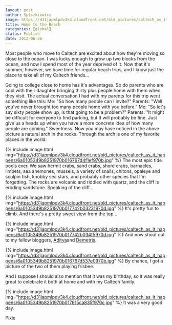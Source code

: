 ```yaml
---
layout: post
author: Spiszkiewicz
image: https://d31japmlpdv3k4.cloudfront.net/old_pictures/caltech_as_it_happens/6a0105349b8251970b017742aff400970d.jpg
title: Home to the Beach 
categories: [global]
status: Publish
date: 2012-06-26
---
```


  Most people who move to Caltech are excited about how they're moving so close to the ocean. I was lucky enough to grow up two blocks from the ocean, and now I spend most of the year deprived of it. Now that it's summer, however, we have time for regular beach trips, and I know just the place to take all of my Caltech friends...

Going to college close to home has it's advantages. So do parents who are cool with their daughter bringing thirty plus people home with them when they visit. The actual conversation I had with my parents for this trip went something like this:
Me: "So how many people can I invite?"
Parents: "Well you've never brought too many people home with you before."
Me: "So let's say sixty people show up, is that going to be a problem?"
Parents: "It might be difficult for everyone to find parking, but It will probably be fine. Just give us a heads up when you have a more concrete idea of how many people are coming."
Sweetness. Now you may have noticed in the above picture a natural arch in the rocks. Through the arch is one of my favorite places in the world:


{% include image.html img="https://d31japmlpdv3k4.cloudfront.net/old_pictures/caltech_as_it_happens/6a0105349b8251970b016767d4f1ef970b.jpg" %}
The most epic tide pools ever. We saw hermit crabs, sand crabs, shore crabs, barnacles, limpets, sea anemones, mussels, a variety of snails, chitons, opaleye and sculpin fish, knobby sea stars, and probably other species that I'm forgetting. The rocks are volcanic and riddled with quartz, and the cliff is eroding sandstone. Speaking of the cliff...


{% include image.html img="https://d31japmlpdv3k4.cloudfront.net/old_pictures/caltech_as_it_happens/6a0105349b8251970b017742b03231970d.jpg" %}
It's pretty fun to climb. And there's a pretty sweet view from the top...


{% include image.html img="https://d31japmlpdv3k4.cloudfront.net/old_pictures/caltech_as_it_happens/6a0105349b8251970b017742b034f5970d.jpg" %}
And now shout out to my fellow bloggers, <a href="https://caltech.typepad.com/caltech_as_it_happens/outside-the-problem-sets/" target="_self">Aditya</a>and <a href="https://caltech.typepad.com/caltech_as_it_happens/work-hard-play-hard/" target="_self">Demetris</a>.


{% include image.html img="https://d31japmlpdv3k4.cloudfront.net/old_pictures/caltech_as_it_happens/6a0105349b8251970b016767d537e0970b.jpg" %}
By chance, I got a picture of the two of them playing frisbee.

And I suppose I should also mention that it was my birthday, so it was really great to celebrate it both at home and with my Caltech family.


{% include image.html img="https://d31japmlpdv3k4.cloudfront.net/old_pictures/caltech_as_it_happens/6a0105349b8251970b017615ca835f970c.jpg" %}
It was a very good day.

Pixie
